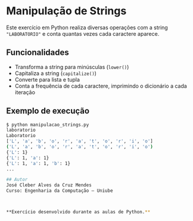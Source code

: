 # Manipulação de Strings

Este exercício em Python realiza diversas operações com a string `"LABORATORIO"` e conta quantas vezes cada caractere aparece.

## Funcionalidades

- Transforma a string para minúsculas (`lower()`)
- Capitaliza a string (`capitalize()`)
- Converte para lista e tupla
- Conta a frequência de cada caractere, imprimindo o dicionário a cada iteração

## Exemplo de execução

```bash
$ python manipulacao_strings.py
laboratorio
Laboratorio
['L', 'a', 'b', 'o', 'r', 'a', 't', 'o', 'r', 'i', 'o']
('L', 'a', 'b', 'o', 'r', 'a', 't', 'o', 'r', 'i', 'o')
{'L': 1}
{'L': 1, 'a': 1}
{'L': 1, 'a': 1, 'b': 1}
...

## Autor
José Cleber Alves da Cruz Mendes  
Curso: Engenharia da Computação – Uniube



**Exercício desenvolvido durante as aulas de Python.**
